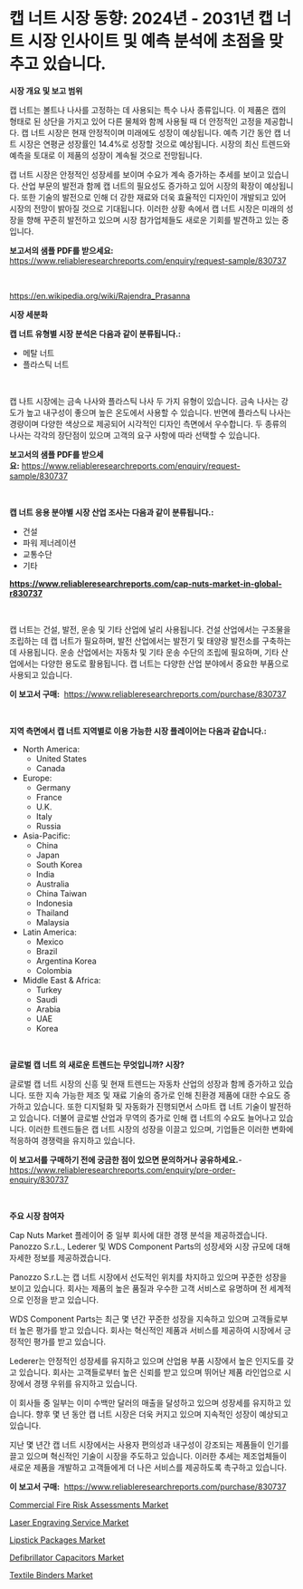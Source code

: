 <p><h1>캡 너트 시장 동향: 2024년 - 2031년 캡 너트 시장 인사이트 및 예측 분석에 초점을 맞추고 있습니다.</h1></p><p><strong>시장 개요 및 보고 범위</strong></p>
<p><p>캡 너트는 볼트나 나사를 고정하는 데 사용되는 특수 나사 종류입니다. 이 제품은 캡의 형태로 된 상단을 가지고 있어 다른 물체와 함께 사용될 때 더 안정적인 고정을 제공합니다. 캡 너트 시장은 현재 안정적이며 미래에도 성장이 예상됩니다. 예측 기간 동안 캡 너트 시장은 연평균 성장률인 14.4%로 성장할 것으로 예상됩니다. 시장의 최신 트렌드와 예측을 토대로 이 제품의 성장이 계속될 것으로 전망됩니다.</p><p>캡 너트 시장은 안정적인 성장세를 보이며 수요가 계속 증가하는 추세를 보이고 있습니다. 산업 부문의 발전과 함께 캡 너트의 필요성도 증가하고 있어 시장의 확장이 예상됩니다. 또한 기술의 발전으로 인해 더 강한 재료와 더욱 효율적인 디자인이 개발되고 있어 시장의 전망이 밝아질 것으로 기대됩니다. 이러한 상황 속에서 캡 너트 시장은 미래의 성장을 향해 꾸준히 발전하고 있으며 시장 참가업체들도 새로운 기회를 발견하고 있는 중입니다.</p></p>
<p><strong>보고서의 샘플 PDF를 받으세요:</strong> <a href="https://www.reliableresearchreports.com/enquiry/request-sample/830737">https://www.reliableresearchreports.com/enquiry/request-sample/830737</a></p>
<p>&nbsp;</p>
<p><a href="https://en.wikipedia.org/wiki/Rajendra_Prasanna">https://en.wikipedia.org/wiki/Rajendra_Prasanna</a></p>
<p><strong>시장 세분화</strong></p>
<p><strong>캡 너트 유형별 시장 분석은 다음과 같이 분류됩니다.:</strong></p>
<p><ul><li>메탈 너트</li><li>플라스틱 너트</li></ul></p>
<p>&nbsp;</p>
<p><p>캡 나트 시장에는 금속 나사와 플라스틱 나사 두 가지 유형이 있습니다. 금속 나사는 강도가 높고 내구성이 좋으며 높은 온도에서 사용할 수 있습니다. 반면에 플라스틱 나사는 경량이며 다양한 색상으로 제공되어 시각적인 디자인 측면에서 우수합니다. 두 종류의 나사는 각각의 장단점이 있으며 고객의 요구 사항에 따라 선택할 수 있습니다.</p></p>
<p><strong>보고서의 샘플 PDF를 받으세요:</strong>&nbsp;<a href="https://www.reliableresearchreports.com/enquiry/request-sample/830737">https://www.reliableresearchreports.com/enquiry/request-sample/830737</a></p>
<p>&nbsp;</p>
<p><strong> 캡 너트 응용 분야별 시장 산업 조사는 다음과 같이 분류됩니다.:</strong></p>
<p><ul><li>건설</li><li>파워 제너레이션</li><li>교통수단</li><li>기타</li></ul></p>
<p><strong><a href="https://www.reliableresearchreports.com/cap-nuts-market-in-global-r830737">https://www.reliableresearchreports.com/cap-nuts-market-in-global-r830737</a></strong></p>
<p>&nbsp;</p>
<p><p>캡 너트는 건설, 발전, 운송 및 기타 산업에 널리 사용됩니다. 건설 산업에서는 구조물을 조립하는 데 캡 너트가 필요하며, 발전 산업에서는 발전기 및 태양광 발전소를 구축하는 데 사용됩니다. 운송 산업에서는 자동차 및 기타 운송 수단의 조립에 필요하며, 기타 산업에서는 다양한 용도로 활용됩니다. 캡 너트는 다양한 산업 분야에서 중요한 부품으로 사용되고 있습니다.</p></p>
<p><strong>이 보고서 구매:</strong>&nbsp; <a href="https://www.reliableresearchreports.com/purchase/830737">https://www.reliableresearchreports.com/purchase/830737</a></p>
<p>&nbsp;</p>
<p><strong>지역 측면에서 캡 너트 지역별로 이용 가능한 시장 플레이어는 다음과 같습니다.:</strong></p>
<p><ul>
    <li>
        North America:
        <ul>
            <li>United States</li>
            <li>Canada</li>
        </ul>
    </li>
    <li>
        Europe:
        <ul>
            <li>Germany</li>
            <li>France</li>
            <li>U.K.</li>
            <li>Italy</li>
            <li>Russia</li>
        </ul>
    </li>
    <li>
        Asia-Pacific:
        <ul>
            <li>China</li>
            <li>Japan</li>
            <li>South Korea</li>
            <li>India</li>
            <li>Australia</li>
            <li>China Taiwan</li>
            <li>Indonesia</li>
            <li>Thailand</li>
            <li>Malaysia</li>
        </ul>
    </li>
    <li>
        Latin America:
        <ul>
            <li>Mexico</li>
            <li>Brazil</li>
            <li>Argentina Korea</li>
            <li>Colombia</li>
        </ul>
    </li>
    <li>
        Middle East & Africa:
        <ul>
            <li>Turkey</li>
            <li>Saudi</li>
            <li>Arabia</li>
            <li>UAE</li>
            <li>Korea</li>
        </ul>
    </li>
    </ul></p>
<p>&nbsp;</p>
<p><strong>글로벌 캡 너트 의 새로운 트렌드는 무엇입니까? 시장?</strong></p>
<p><p>글로벌 캡 너트 시장의 신흥 및 현재 트렌드는 자동차 산업의 성장과 함께 증가하고 있습니다. 또한 지속 가능한 제조 및 재료 기술의 증가로 인해 친환경 제품에 대한 수요도 증가하고 있습니다. 또한 디지털화 및 자동화가 진행되면서 스마트 캡 너트 기술이 발전하고 있습니다. 더불어 글로벌 산업과 무역의 증가로 인해 캡 너트의 수요도 늘어나고 있습니다. 이러한 트렌드들은 캡 너트 시장의 성장을 이끌고 있으며, 기업들은 이러한 변화에 적응하여 경쟁력을 유지하고 있습니다.</p></p>
<p><strong>이 보고서를 구매하기 전에 궁금한 점이 있으면 문의하거나 공유하세요.</strong>- <a href="https://www.reliableresearchreports.com/enquiry/pre-order-enquiry/830737">https://www.reliableresearchreports.com/enquiry/pre-order-enquiry/830737</a></p>
<p>&nbsp;</p>
<p><strong>주요 시장 참여자</strong></p>
<p><p>Cap Nuts Market 플레이어 중 일부 회사에 대한 경쟁 분석을 제공하겠습니다. Panozzo S.r.L., Lederer 및 WDS Component Parts의 성장세와 시장 규모에 대해 자세한 정보를 제공하겠습니다. </p><p>Panozzo S.r.L.는 캡 너트 시장에서 선도적인 위치를 차지하고 있으며 꾸준한 성장을 보이고 있습니다. 회사는 제품의 높은 품질과 우수한 고객 서비스로 유명하며 전 세계적으로 인정을 받고 있습니다. </p><p>WDS Component Parts는 최근 몇 년간 꾸준한 성장을 지속하고 있으며 고객들로부터 높은 평가를 받고 있습니다. 회사는 혁신적인 제품과 서비스를 제공하여 시장에서 긍정적인 평가를 받고 있습니다. </p><p>Lederer는 안정적인 성장세를 유지하고 있으며 산업용 부품 시장에서 높은 인지도를 갖고 있습니다. 회사는 고객들로부터 높은 신뢰를 받고 있으며 뛰어난 제품 라인업으로 시장에서 경쟁 우위를 유지하고 있습니다. </p><p>이 회사들 중 일부는 이미 수백만 달러의 매출을 달성하고 있으며 성장세를 유지하고 있습니다. 향후 몇 년 동안 캡 너트 시장은 더욱 커지고 있으며 지속적인 성장이 예상되고 있습니다. </p><p>지난 몇 년간 캡 너트 시장에서는 사용자 편의성과 내구성이 강조되는 제품들이 인기를 끌고 있으며 혁신적인 기술이 시장을 주도하고 있습니다. 이러한 추세는 제조업체들이 새로운 제품을 개발하고 고객들에게 더 나은 서비스를 제공하도록 촉구하고 있습니다.</p></p>
<p><strong>이 보고서 구매:</strong>&nbsp;&nbsp;<a href="https://www.reliableresearchreports.com/purchase/830737">https://www.reliableresearchreports.com/purchase/830737</a></p>
<p><p><a href="https://issuu.com/reportprime-2/docs/commercial-fire-risk-assessments-market-size-2030.">Commercial Fire Risk Assessments Market</a></p><p><a href="https://issuu.com/reportprime-2/docs/laser-engraving-service-market-size-2030.pptx">Laser Engraving Service Market</a></p><p><a href="https://github.com/julyju69/Market-Research-Report-List-4/blob/main/lipstick-packages-market.md">Lipstick Packages Market</a></p><p><a href="https://www.linkedin.com/pulse/defibrillator-capacitors-market-size-segmentation-trends-growth-emjmf">Defibrillator Capacitors Market</a></p><p><a href="https://github.com/nathandecarvalho/Market-Research-Report-List-4/blob/main/textile-binders-market.md">Textile Binders Market</a></p></p>